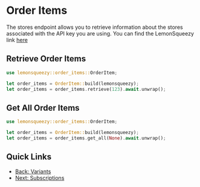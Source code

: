 # Order Items

The stores endpoint allows you to retrieve information about the stores associated with the API key you are using. 
You can find the LemonSqueezy link [here](https://docs.lemonsqueezy.com/api/order-items#the-order-item-object)

## Retrieve Order Items

```rust
use lemonsqueezy::order_items::OrderItem;

let order_items = OrderItem::build(lemonsqueezy);
let order_items = order_items.retrieve(123).await.unwrap();
```

## Get All Order Items

```rust
use lemonsqueezy::order_items::OrderItem;

let order_items = OrderItem::build(lemonsqueezy);
let order_items = order_items.get_all(None).await.unwrap();
```

## Quick Links 
- [Back: Variants](variants.md)
- [Next: Subscriptions](subscriptions.md)